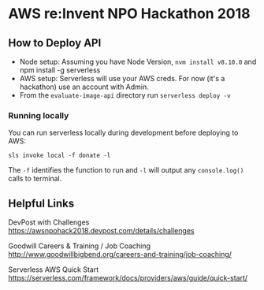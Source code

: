 # AWS re:Invent NPO Hackathon 2018

## How to Deploy API

* Node setup: Assuming you have Node Version, `nvm install v8.10.0` and npm install -g serverless
* AWS setup: Serverless will use your AWS creds. For now (it's a hackathon) use an account with Admin.
* From the `evaluate-image-api` directory run `serverless deploy -v`

### Running locally

You can run serverless locally during development before deploying to AWS:

```
sls invoke local -f donate -l
```
The `-f` identifies the function to run and `-l` will output any `console.log()`
calls to terminal.

## Helpful Links

DevPost with Challenges
https://awsnpohack2018.devpost.com/details/challenges

Goodwill Careers & Training / Job Coaching
http://www.goodwillbigbend.org/careers-and-training/job-coaching/

Serverless AWS Quick Start
https://serverless.com/framework/docs/providers/aws/guide/quick-start/
